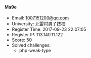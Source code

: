 #### Ma9e  

* Email: 1007151200@qq.com  
* University: 北雷村男子技校  
* Register Time: 2017-09-23 22:07:05  
* Register IP: 113.140.11.122  
* Score: 50  
* Solved challenges: 
  * php-weak-type  
